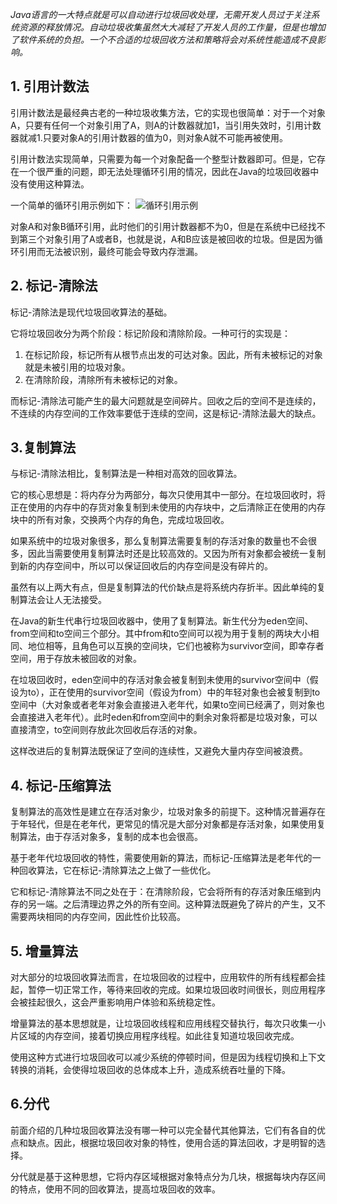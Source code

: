 *Java语言的一大特点就是可以自动进行垃圾回收处理，无需开发人员过于关注系统资源的释放情况。自动垃圾收集虽然大大减轻了开发人员的工作量，但是也增加了软件系统的负担。一个不合适的垃圾回收方法和策略将会对系统性能造成不良影响。*

## 1. 引用计数法
引用计数法是最经典古老的一种垃圾收集方法，它的实现也很简单：对于一个对象A，只要有任何一个对象引用了A，则A的计数器就加1，当引用失效时，引用计数器就减1.只要对象A的引用计数器的值为0，则对象A就不可能再被使用。

引用计数法实现简单，只需要为每一个对象配备一个整型计数器即可。但是，它存在一个很严重的问题，即无法处理循环引用的情况，因此在Java的垃圾回收器中没有使用这种算法。

一个简单的循环引用示例如下：
![循环引用示例](https://i2.wp.com/www.amoshuang.com/wp-content/uploads/2018/12/循环引用.png?w=150&ssl=1)

对象A和对象B循环引用，此时他们的引用计数器都不为0，但是在系统中已经找不到第三个对象引用了A或者B，也就是说，A和B应该是被回收的垃圾。但是因为循环引用而无法被识别，最终可能会导致内存泄漏。

## 2. 标记-清除法
标记-清除法是现代垃圾回收算法的基础。

它将垃圾回收分为两个阶段：标记阶段和清除阶段。一种可行的实现是：

1. 在标记阶段，标记所有从根节点出发的可达对象。因此，所有未被标记的对象就是未被引用的垃圾对象。
2. 在清除阶段，清除所有未被标记的对象。

而标记-清除法可能产生的最大问题就是空间碎片。回收之后的空间不是连续的，不连续的内存空间的工作效率要低于连续的空间，这是标记-清除法最大的缺点。

## 3.复制算法
与标记-清除法相比，复制算法是一种相对高效的回收算法。

它的核心思想是：将内存分为两部分，每次只使用其中一部分。在垃圾回收时，将正在使用的内存中的存货对象复制到未使用的内存块中，之后清除正在使用的内存块中的所有对象，交换两个内存的角色，完成垃圾回收。

如果系统中的垃圾对象很多，那么复制算法需要复制的存活对象的数量也不会很多，因此当需要使用复制算法时还是比较高效的。又因为所有对象都会被统一复制到新的内存空间中，所以可以保证回收后的内存空间是没有碎片的。

虽然有以上两大有点，但是复制算法的代价缺点是将系统内存折半。因此单纯的复制算法会让人无法接受。

在Java的新生代串行垃圾回收器中，使用了复制算法。新生代分为eden空间、from空间和to空间三个部分。其中from和to空间可以视为用于复制的两块大小相同、地位相等，且角色可以互换的空间块，它们也被称为survivor空间，即幸存者空间，用于存放未被回收的对象。

在垃圾回收时，eden空间中的存活对象会被复制到未使用的survivor空间中（假设为to），正在使用的survivor空间（假设为from）中的年轻对象也会被复制到to空间中（大对象或者老年对象会直接进入老年代，如果to空间已经满了，则对象也会直接进入老年代）。此时eden和from空间中的剩余对象将都是垃圾对象，可以直接清空，to空间则存放此次回收后存活的对象。

这样改进后的复制算法既保证了空间的连续性，又避免大量内存空间被浪费。
## 4. 标记-压缩算法
复制算法的高效性是建立在存活对象少，垃圾对象多的前提下。这种情况普遍存在于年轻代，但是在老年代，更常见的情况是大部分对象都是存活对象，如果使用复制算法，由于存活对象多，复制的成本也会很高。

基于老年代垃圾回收的特性，需要使用新的算法，而标记-压缩算法是老年代的一种回收算法，它在标记-清除算法之上做了一些优化。

它和标记-清除算法不同之处在于：在清除阶段，它会将所有的存活对象压缩到内存的另一端。之后清理边界之外的所有空间。这种算法既避免了碎片的产生，又不需要两块相同的内存空间，因此性价比较高。

## 5. 增量算法
对大部分的垃圾回收算法而言，在垃圾回收的过程中，应用软件的所有线程都会挂起，暂停一切正常工作，等待来回收的完成。如果垃圾回收时间很长，则应用程序会被挂起很久，这会严重影响用户体验和系统稳定性。

增量算法的基本思想就是，让垃圾回收线程和应用线程交替执行，每次只收集一小片区域的内存空间，接着切换应用程序线程。如此往复知道垃圾回收完成。

使用这种方式进行垃圾回收可以减少系统的停顿时间，但是因为线程切换和上下文转换的消耗，会使得垃圾回收的总体成本上升，造成系统吞吐量的下降。

## 6.分代
前面介绍的几种垃圾回收算法没有哪一种可以完全替代其他算法，它们有各自的优点和缺点。因此，根据垃圾回收对象的特性，使用合适的算法回收，才是明智的选择。

分代就是基于这种思想，它将内存区域根据对象特点分为几块，根据每块内存区间的特点，使用不同的回收算法，提高垃圾回收的效率。
